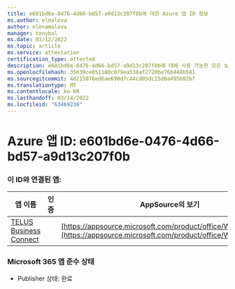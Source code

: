 ```yaml
---
title: e601bd6e-0476-4d66-bd57-a9d13c207f0b에 대한 Azure 앱 ID 정보
ms.author: elmalova
author: elenamalova
manager: tonybal
ms.date: 03/12/2022
ms.topic: article
ms.service: attestation
certification_type: attested
description: e601bd6e-0476-4d66-bd57-a9d13c207f0b에 대해 사용 가능한 모든 보안 및 규정 준수 정보입니다.
ms.openlocfilehash: 35639ce051180c079ea538af2720be76b448b581
ms.sourcegitcommit: 4d215076edbae690d7c44cd05dc15d0a495b82bf
ms.translationtype: MT
ms.contentlocale: ko-KR
ms.lasthandoff: 03/14/2022
ms.locfileid: "63469230"
---
```

# <a name="azure-app-id-e601bd6e-0476-4d66-bd57-a9d13c207f0b"></a>Azure 앱 ID: e601bd6e-0476-4d66-bd57-a9d13c207f0b


### <a name="apps-associated-with-this-id"></a>이 ID와 연결된 앱:
| **앱 이름** | **인증** | **AppSource의 보기** |
|--------------|---------------|-----------------------|
| [TELUS Business Connect](../forward/WA200002300) |  | [https://appsource.microsoft.com/product/office/WA200002300](https://appsource.microsoft.com/product/office/WA200002300) |

### <a name="microsoft-365-app-compliance-status"></a>Microsoft 365 앱 준수 상태
- Publisher 상태: 완료
